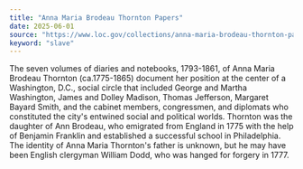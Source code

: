 ```yaml
---
title: "Anna Maria Brodeau Thornton Papers"
date: 2025-06-01
source: "https://www.loc.gov/collections/anna-maria-brodeau-thornton-papers/about-this-collection/"
keyword: "slave"
---
```


The seven volumes of diaries and notebooks, 1793-1861, of Anna Maria Brodeau Thornton (ca.1775-1865) document her position at the center of a Washington, D.C., social circle that included George and Martha Washington, James and Dolley Madison, Thomas Jefferson, Margaret Bayard Smith, and the cabinet members, congressmen, and diplomats who constituted the city's entwined social and political worlds. Thornton was the daughter of Ann Brodeau, who emigrated from England in 1775 with the help of Benjamin Franklin and established a successful school in Philadelphia. The identity of Anna Maria Thornton's father is unknown, but he may have been English clergyman William Dodd, who was hanged for forgery in 1777.

